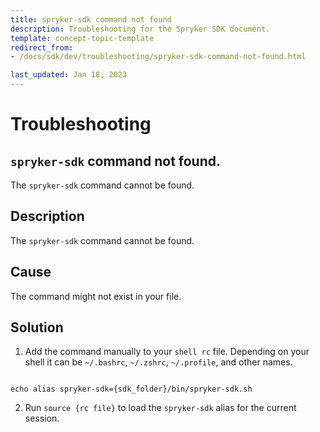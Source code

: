 ```yaml
---
title: spryker-sdk command not found
description: Troubleshooting for the Spryker SDK document.
template: concept-topic-template
redirect_from:
- /docs/sdk/dev/troubleshooting/spryker-sdk-command-not-found.html

last_updated: Jan 18, 2023
---
```

# Troubleshooting

## `spryker-sdk` command not found.

The `spryker-sdk` command cannot be found.

## Description

The `spryker-sdk` command cannot be found.

## Cause

The command might not exist in your file.

## Solution

1. Add the command manually to your `shell rc` file. Depending on your shell it can be `~/.bashrc`, `~/.zshrc`, `~/.profile`, and other names.

```shell

echo alias spryker-sdk={sdk_folder}/bin/spryker-sdk.sh

```

2. Run `source {rc file}` to load the `spryker-sdk` alias for the current session.
